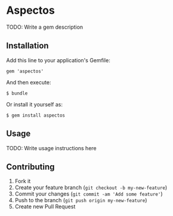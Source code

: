 # Aspectos

TODO: Write a gem description

## Installation

Add this line to your application's Gemfile:

    gem 'aspectos'

And then execute:

    $ bundle

Or install it yourself as:

    $ gem install aspectos

## Usage

TODO: Write usage instructions here

## Contributing

1. Fork it
2. Create your feature branch (`git checkout -b my-new-feature`)
3. Commit your changes (`git commit -am 'Add some feature'`)
4. Push to the branch (`git push origin my-new-feature`)
5. Create new Pull Request
